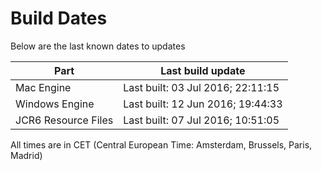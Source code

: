 # Build Dates

Below are the last known dates to updates

Part | Last build update
-----|-----
Mac Engine | Last built: 03 Jul 2016; 22:11:15
Windows Engine | Last built: 12 Jun 2016; 19:44:33
JCR6 Resource Files | Last built: 07 Jul 2016; 10:51:05
All times are in CET (Central European Time: Amsterdam, Brussels, Paris, Madrid)



